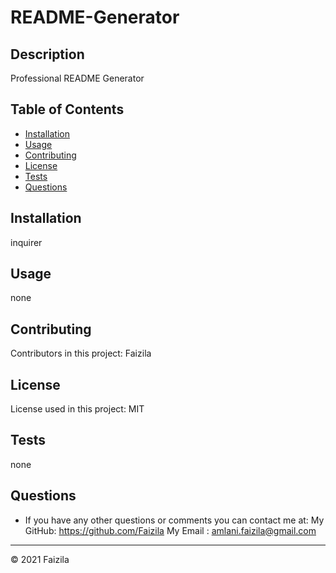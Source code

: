 # README-Generator

  ## Description
  Professional README Generator

  ## Table of Contents

  * [Installation](#installation)
  * [Usage](#usage)
  * [Contributing](#contributing)
  * [License](#license)
  * [Tests](#tests)
  * [Questions](#questions)

  ## Installation
  inquirer

  ## Usage
  none
      
  ## Contributing
  Contributors in this project: Faizila

  ## License
  License used in this project: MIT
  
  ## Tests
  none

  
  ## Questions
  - If you have any other questions or comments you can contact me at:
   My GitHub: https://github.com/Faizila
   My Email : amlani.faizila@gmail.com

  ---
© 2021 Faizila
  
